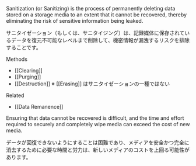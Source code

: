 
Sanitization (or Sanitizing) is the process of permanently deleting data stored on a storage media to an extent that it cannot be recovered, thereby eliminating the risk of sensitive information being leaked.


サニタイゼーション（もしくは、サニタイジング）は、記録媒体に保存されているデータを復元不可能なレベルまで削除して、機密情報が漏洩するリスクを排除することです。

Methods
- [[Clearing]]
- [[Purging]]
- [[Destruction]]
※ [[Erasing]] はサニタイゼーションの一種ではない 

Related
- [[Data Remanence]]


Ensuring that data cannot be recovered is difficult, and the time and effort required to securely and completely wipe media can exceed the cost of new media. 

データが回復できないようにすることは困難であり、メディアを安全かつ完全に消去するために必要な時間と労力は、新しいメディアのコストを上回る可能性があります。
